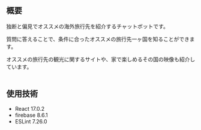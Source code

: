 ## 概要
独断と偏見でオススメの海外旅行先を紹介するチャットボットです。

質問に答えることで、条件に合ったオススメの旅行先一ヶ国を知ることができます。

オススメの旅行先の観光に関するサイトや、家で楽しめるその国の映像も紹介しています。
<br />
<br />
## 使用技術

- React 17.0.2
- firebase 8.6.1
- ESLint 7.26.0




